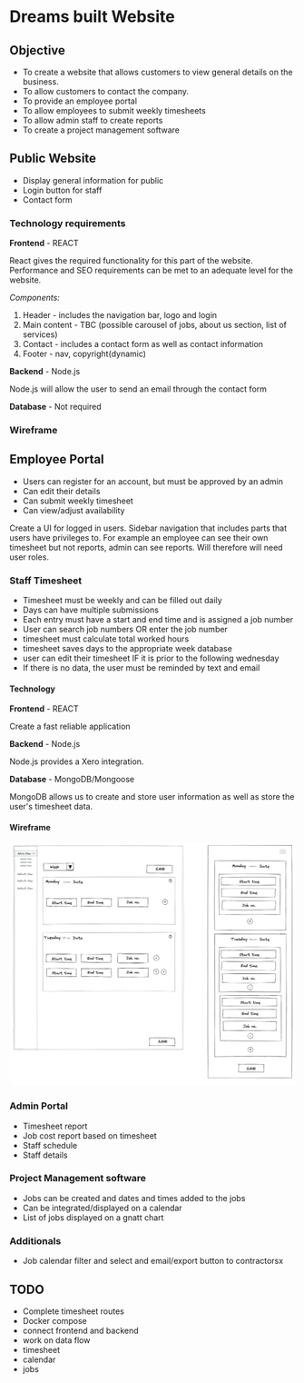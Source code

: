 # Dreams built Website

## Objective

- To create a website that allows customers to view general details on the business.
- To allow customers to contact the company.
- To provide an employee portal
- To allow employees to submit weekly timesheets
- To allow admin staff to create reports
- To create a project management software

## Public Website

- Display general information for public
- Login button for staff
- Contact form

### Technology requirements

**Frontend** - REACT

React gives the required functionality for this part of the website. Performance and SEO requirements can be met to an adequate level for the website.

_Components:_

1. Header - includes the navigation bar, logo and login
2. Main content - TBC (possible carousel of jobs, about us section, list of services)
3. Contact - includes a contact form as well as contact information
4. Footer - nav, copyright(dynamic)

**Backend** - Node.js

Node.js will allow the user to send an email through the contact form

**Database** - Not required

### Wireframe

## Employee Portal

- Users can register for an account, but must be approved by an admin
- Can edit their details
- Can submit weekly timesheet
- Can view/adjust availability

Create a UI for logged in users. Sidebar navigation that includes parts that users have privileges to. For example an employee can see their own timesheet but not reports, admin can see reports. Will therefore will need user roles.

### Staff Timesheet

- Timesheet must be weekly and can be filled out daily
- Days can have multiple submissions
- Each entry must have a start and end time and is assigned a job number
- User can search job numbers OR enter the job number
- timesheet must calculate total worked hours
- timesheet saves days to the appropriate week database
- user can edit their timesheet IF it is prior to the following wednesday
- If there is no data, the user must be reminded by text and email

#### Technology

**Frontend** - REACT

Create a fast reliable application

**Backend** - Node.js

Node.js provides a Xero integration.

**Database** - MongoDB/Mongoose

MongoDB allows us to create and store user information as well as store the user's timesheet data.

#### Wireframe

![./images/timesheet-entry-wireframe.png](images/timesheet-entry-wireframe.png)

### Admin Portal

- Timesheet report
- Job cost report based on timesheet
- Staff schedule
- Staff details

### Project Management software

- Jobs can be created and dates and times added to the jobs
- Can be integrated/displayed on a calendar
- List of jobs displayed on a gnatt chart

### Additionals

- Job calendar filter and select and email/export button to contractorsx

## TODO

- Complete timesheet routes
- Docker compose
- connect frontend and backend
- work on data flow
- timesheet
- calendar
- jobs
